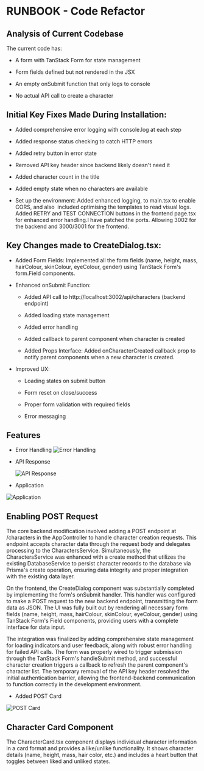 # RUNBOOK - Code Refactor

## Analysis of Current Codebase

The current code has:

  - A form with TanStack Form for state management

  - Form fields defined but not rendered in the JSX

  - An empty onSubmit function that only logs to console

  - No actual API call to create a character

## Initial Key Fixes Made During Installation:

  - Added comprehensive error logging with console.log at each step

  - Added response status checking to catch HTTP errors

  - Added retry button in error state

  - Removed API key header since backend likely doesn't need it

  - Added character count in the title

  - Added empty state when no characters are available

  - Set up the environment: Added enhanced logging, to main.tsx to enable CORS, and also  included optimising the templates to read visual logs. Added RETRY and TEST CONNECTION buttons in the frontend page.tsx for enhanced error handling.I have patched the ports. Allowing 3002 for the backend and 3000/3001 for the frontend.

## Key Changes made to CreateDialog.tsx: 


- Added Form Fields: Implemented all the form fields (name, height, mass, hairColour, skinColour, eyeColour, gender) using TanStack Form's form.Field components.

- Enhanced onSubmit Function:

  - Added API call to http://localhost:3002/api/characters  (backend endpoint)

  - Added loading state management

  - Added error handling

  - Added callback to parent component when character is created

  - Added Props Interface: Added onCharacterCreated callback prop to notify parent components when a new character is created.

- Improved UX:

  - Loading states on submit button

  - Form reset on close/success

  - Proper form validation with required fields

  - Error messaging


   
## Features

- Error Handling
 ![Error Handling](https://github.com/kukuu/Applied/blob/main/coding-challenge/docs/improved-error-handling-logs.png)

- API Response

  ![API Response](https://github.com/kukuu/Applied/blob/main/coding-challenge/docs/localhost-3002-characters-api.png)

- Application

 ![Application](https://github.com/kukuu/Applied/blob/main/coding-challenge/docs/results.png)

 ## Enabling POST Request
 The core backend modification involved adding a POST endpoint at /characters in the AppController to handle character creation requests. This endpoint accepts character data through the request body and delegates processing to the CharactersService. Simultaneously, the CharactersService was enhanced with a create method that utilizes the existing DatabaseService to persist character records to the database via Prisma's create operation, ensuring data integrity and proper integration with the existing data layer.

On the frontend, the CreateDialog component was substantially completed by implementing the form's onSubmit handler. This handler was configured to make a POST request to the new backend endpoint, transmitting the form data as JSON. The UI was fully built out by rendering all necessary form fields (name, height, mass, hairColour, skinColour, eyeColour, gender) using TanStack Form's Field components, providing users with a complete interface for data input.

The integration was finalized by adding comprehensive state management for loading indicators and user feedback, along with robust error handling for failed API calls. The form was properly wired to trigger submission through the TanStack Form's handleSubmit method, and successful character creation triggers a callback to refresh the parent component's character list. The temporary removal of the API key header resolved the initial authentication barrier, allowing the frontend-backend communication to function correctly in the development environment.

- Added POST Card

 ![POST Card](https://github.com/kukuu/Applied/blob/main/coding-challenge/docs/POST-Card.png)

 ## Character Card Component

The CharacterCard.tsx component displays individual character information in a card format and provides a like/unlike functionality. It shows character details (name, height, mass, hair color, etc.) and includes a heart button that toggles between liked and unliked states.
